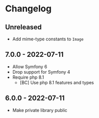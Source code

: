 # Changelog

<!-- There is always Unreleased section on the top. Subsections (Added, Changed, Fixed, Removed) should be added as needed. -->
## Unreleased
- Add mime-type constants to `Image`

## 7.0.0 - 2022-07-11
- Allow Symfony 6
- Drop support for Symfony 4
- Require php 8.1
  - [BC] Use php 8.1 features and types

## 6.0.0 - 2022-07-11
- Make private library public
